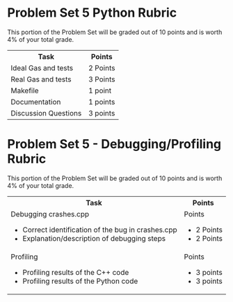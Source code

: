 # Problem Set 5 Python Rubric

This portion of the Problem Set will be graded out of 10 points and is worth 4% of your total grade.

<table width="100%">
    <tr>
        <th>
            Task
        </th>
        <th>
            Points
        </th>
    </tr>
    <tr>
        <td>
           Ideal Gas and tests
        </td>
        <td>
            2 Points
        </td>
    </tr>
    <tr>
        <td>
           Real Gas and tests
        </td>
        <td>
            3 Points
        </td>
    </tr>
    <tr>
    <td>
        Makefile
    </td>
    <td>
        1 point
    </td>
    </tr>
    <tr>
    <td>
        Documentation
    </td>
    <td>
        1 points
    </td>
    <tr>
    <td>
        Discussion Questions
    </td>
    <td>
        3 points
    </td>


</table>

# Problem Set 5 - Debugging/Profiling Rubric

This portion of the Problem Set will be graded out of 10 points and is worth 4% of your total grade.

<table width="100%">
    <tr>
        <th>
            Task
        </th>
        <th>
            Points
        </th>
    </tr>
    <tr>
        <td>
            Debugging crashes.cpp
            <ul>
              <li>Correct identification of the bug in crashes.cpp</li>
              <li>Explanation/description of debugging steps</li>
            </ul>
        </td>
        <td>
            Points
            <ul>
              <li>2 Points</li>
              <li>2 Points</li>
            </ul>
        </td>
    </tr>
    <tr>
        <td>
           Profiling
           <ul>
             <li>Profiling results of the C++ code</li>
             <li>Profiling results of the Python code</li>
           </ul>
        </td>
        <td>
            Points
            <ul>
              <li>3 points</li>
              <li>3 points</li>
            </ul>
        </td>
    </tr>
</table>
